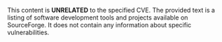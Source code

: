 This content is **UNRELATED** to the specified CVE. The provided text is a listing of software development tools and projects available on SourceForge. It does not contain any information about specific vulnerabilities.